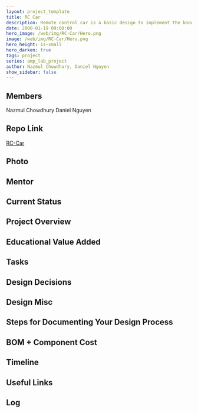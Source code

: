 ```yaml
---
layout: project_template
title: RC Car
description: Remote control car is a basic design to implement the knowledge of Electrical and Computer Engineering. Many features can be added to this basic design of RC Car. My RC car will have a very high speed, a great range(around 100 metres from the remote) and more. It will also have the ability to travel with different speeds
date: 2000-01-19 09:00:00
hero_image: /web/img/RC-Car/Hero.png
image: /web/img/RC-Car/Hero.png
hero_height: is-small
hero_darken: true
tags: project
series: amp_lab_project
author: Nazmul Chowdhury, Daniel Nguyen
show_sidebar: false
---
```




## Members
Nazmul Chowdhury
Daniel Nguyen

## Repo Link
<a class="button is-link" href="https://github.com/Amp-Lab-at-VT/RC-Car" >RC-Car</a>

## Photo

## Mentor

## Current Status

## Project Overview


## Educational Value Added


## Tasks

## Design Decisions

## Design Misc

## Steps for Documenting Your Design Process

## BOM + Component Cost

## Timeline

## Useful Links

## Log
            